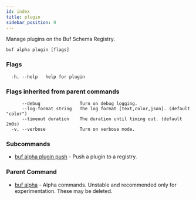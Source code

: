 ```yaml
---
id: index
title: plugin
sidebar_position: 0
---
```

Manage plugins on the Buf Schema Registry.

```
buf alpha plugin [flags]
```

### Flags

```
  -h, --help   help for plugin
```

### Flags inherited from parent commands

```
      --debug               Turn on debug logging.
      --log-format string   The log format [text,color,json]. (default "color")
      --timeout duration    The duration until timing out. (default 2m0s)
  -v, --verbose             Turn on verbose mode.
```

### Subcommands

* [buf alpha plugin push](push.md)	 - Push a plugin to a registry.

### Parent Command

* [buf alpha](index.md)	 - Alpha commands. Unstable and recommended only for experimentation. These may be deleted.
